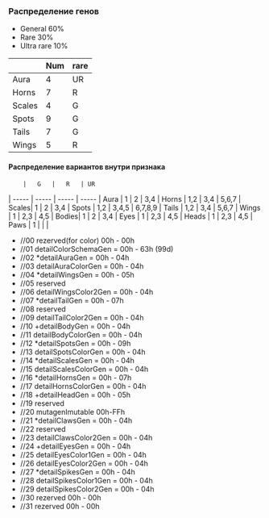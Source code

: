 ### Распределение генов
* General	60%
* Rare		30%
* Ultra rare	10%

|		| Num	|	rare
| ----- | ----- | -----
| Aura	|	4	|	UR
| Horns	|	7	|	R
| Scales|	4	|	G
| Spots	|	9	|	G
| Tails	|	7	|	G
| Wings	|	5	|	R

#### Распределение вариантов внутри признака
 		|	G 	|	R	| UR
| ----- | ----- | ----- | -----
| Aura	|	1	|	2 	| 	3,4 
| Horns	|	1,2	|	3,4	|	5,6,7
| Scales|	1	|	2	|	3,4
| Spots	|	1,2	| 3,4,5 |	6,7,8,9
| Tails	|	1,2	|	3,4	|	5,6,7
| Wings	|	1	|	2,3	|	4,5
| Bodies|	1	|	2	|	3,4
| Eyes	|	1	|	2,3	|	4,5
| Heads	|	1	|	2,3	|	4,5
| Paws	|	1	|		|		|

- //00 rezerved(for color) 00h - 00h
- //01 detailColorSchemaGen = 00h - 63h (99d)
- //02 *detailAuraGen = 00h - 04h
- //03 detailAuraColorGen = 00h - 04h
- //04 *detailWingsGen = 00h - 05h
- //05 reserved
- //06 detailWingsColor2Gen = 00h - 04h
- //07 *detailTailGen = 00h - 07h
- //08 reserved
- //09 detailTailColor2Gen = 00h - 04h
- //10 +detailBodyGen = 00h - 04h
- //11 detailBodyColorGen = 00h - 04h
- //12 *detailSpotsGen = 00h - 09h
- //13 detailSpotsColorGen = 00h - 04h
- //14 *detailScalesGen = 00h - 04h
- //15 detailScalesColorGen = 00h - 04h
- //16 *detailHornsGen = 00h - 07h
- //17 detailHornsColorGen = 00h - 04h
- //18 +detailHeadGen = 00h - 05h
- //19 reserved
- //20 mutagenImutable 00h-FFh
- //21 *detailClawsGen = 00h - 04h
- //22 reserved
- //23 detailClawsColor2Gen = 00h - 04h
- //24 +detailEyesGen = 00h - 04h
- //25 detailEyesColor1Gen = 00h - 04h
- //26 detailEyesColor2Gen = 00h - 04h
- //27 *detailSpikesGen = 00h - 04h
- //28 detailSpikesColor1Gen = 00h - 04h
- //29 detailSpikesColor2Gen = 00h - 04h
- //30 rezerved 00h - 00h
- //31 rezerved 00h - 00h

